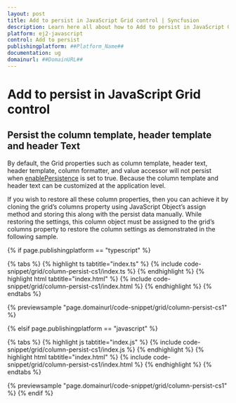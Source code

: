 ```yaml
---
layout: post
title: Add to persist in JavaScript Grid control | Syncfusion
description: Learn here all about how to Add to persist in JavaScript Grid control of Syncfusion Essential and more
platform: ej2-javascript
control: Add to persist 
publishingplatform: ##Platform_Name##
documentation: ug
domainurl: ##DomainURL##
---
```


# Add to persist in JavaScript Grid control

## Persist the column template, header template and header Text

By default, the Grid properties such as column template, header text, header template, column formatter, and value accessor will not persist when [enablePersistence](../../api/grid/#enablepersistence) is set to true. Because the column template and header text can be customized at the application level.

If you wish to restore all these column properties, then you can achieve it by cloning the grid’s columns property using JavaScript Object’s assign method and storing this along with the persist data manually. While restoring the settings, this column object must be assigned to the grid’s columns property to restore the column settings as demonstrated in the following sample.

{% if page.publishingplatform == "typescript" %}

 {% tabs %}
{% highlight ts tabtitle="index.ts" %}
{% include code-snippet/grid/column-persist-cs1/index.ts %}
{% endhighlight %}
{% highlight html tabtitle="index.html" %}
{% include code-snippet/grid/column-persist-cs1/index.html %}
{% endhighlight %}
{% endtabs %}
        
{% previewsample "page.domainurl/code-snippet/grid/column-persist-cs1" %}

{% elsif page.publishingplatform == "javascript" %}

{% tabs %}
{% highlight js tabtitle="index.js" %}
{% include code-snippet/grid/column-persist-cs1/index.js %}
{% endhighlight %}
{% highlight html tabtitle="index.html" %}
{% include code-snippet/grid/column-persist-cs1/index.html %}
{% endhighlight %}
{% endtabs %}

{% previewsample "page.domainurl/code-snippet/grid/column-persist-cs1" %}
{% endif %}